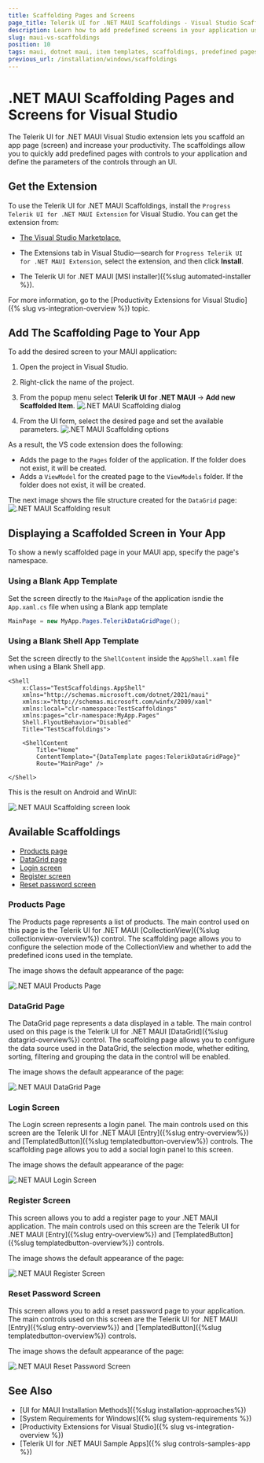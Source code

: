 ```yaml
---
title: Scaffolding Pages and Screens
page_title: Telerik UI for .NET MAUI Scaffoldings - Visual Studio Scaffoldings
description: Learn how to add predefined screens in your application using via Telerik .NET MAUI Visual Studio Scaffoldings.
slug: maui-vs-scaffoldings
position: 10
tags: maui, dotnet maui, item templates, scaffoldings, predefined pages, screens, visual studio
previous_url: /installation/windows/scaffoldings
---
```


# .NET MAUI Scaffolding Pages and Screens for Visual Studio

The Telerik UI for .NET MAUI Visual Studio extension lets you scaffold an app page (screen) and increase your productivity. The scaffoldings allow you to quickly add predefined pages with controls to your application and define the parameters of the controls through an UI.

## Get the Extension

To use the Telerik UI for .NET MAUI Scaffoldings, install the `Progress Telerik UI for .NET MAUI Extension` for Visual Studio. You can get the extension from:

* <a href="https://marketplace.visualstudio.com/items?itemName=TelerikInc.ProgressTelerikMAUIExtensions" target="_blank">The Visual Studio Marketplace.</a>

* The Extensions tab in Visual Studio&mdash;search for `Progress Telerik UI for .NET MAUI Extension`, select the extension, and then click **Install**.

* The Telerik UI for .NET MAUI [MSI installer]({%slug automated-installer %}). 

For more information, go to the [Productivity Extensions for Visual Studio]({% slug vs-integration-overview %}) topic.

## Add The Scaffolding Page to Your App

To add the desired screen to your MAUI application:

1. Open the project in Visual Studio.
1. Right-click the name of the project.
1. From the popup menu select **Telerik UI for .NET MAUI** -> **Add new Scaffolded Item**.
![.NET MAUI Scaffolding dialog](images/scaffolding-vs-dialog.png)

1. From the UI form, select the desired page and set the available parameters.
![.NET MAUI Scaffolding options](images/scaffolding-vs-options.png)

As a result, the VS code extension does the following:
* Adds the page to the `Pages` folder of the application. If the folder does not exist, it will be created. 
* Adds a `ViewModel` for the created page to the `ViewModels` folder. If the folder does not exist, it will be created.

The next image shows the file structure created for the `DataGrid` page:
![.NET MAUI Scaffolding result](images/scaffolding-vs-result.png)

## Displaying a Scaffolded Screen in Your App

To show a newly scaffolded page in your MAUI app, specify the page's namespace.

### Using a Blank App Template

Set the screen directly to the `MainPage` of the application isndie the `App.xaml.cs` file when using a Blank app template 

```C#
MainPage = new MyApp.Pages.TelerikDataGridPage();
```

### Using a Blank Shell App Template

Set the screen directly to the `ShellContent` inside the `AppShell.xaml` file when using a Blank Shell app.

```XAML
<Shell
    x:Class="TestScaffoldings.AppShell"
    xmlns="http://schemas.microsoft.com/dotnet/2021/maui"
    xmlns:x="http://schemas.microsoft.com/winfx/2009/xaml"
    xmlns:local="clr-namespace:TestScaffoldings"
    xmlns:pages="clr-namespace:MyApp.Pages"
    Shell.FlyoutBehavior="Disabled"
    Title="TestScaffoldings">

    <ShellContent
        Title="Home"
        ContentTemplate="{DataTemplate pages:TelerikDataGridPage}"
        Route="MainPage" />

</Shell>
```

This is the result on Android and WinUI:

![.NET MAUI Scaffolding screen look](../images/datagrid_page.png)

## Available Scaffoldings

* [Products page](#products-page)
* [DataGrid page](#datagrid-page)
* [Login screen](#login-screen)
* [Register screen](#register-screen)
* [Reset password screen](#reset-password-screen)

### Products Page

The Products page represents a list of products. The main control used on this page is the Telerik UI for .NET MAUI [CollectionView]({%slug collectionview-overview%}) control. The scaffolding page allows you to configure the selection mode of the CollectionView and whether to add the predefined icons used in the template.

The image shows the default appearance of the page:

![.NET MAUI Products Page](../images/products_page.png)

### DataGrid Page

The DataGrid page represents a data displayed in a table. The main control used on this page is the Telerik UI for .NET MAUI [DataGrid]({%slug datagrid-overview%}) control. The scaffolding page allows you to configure the data source used in the DataGrid, the selection mode, whether editing, sorting, filtering and grouping the data in the control will be enabled.

The image shows the default appearance of the page:

![.NET MAUI DataGrid Page](../images/datagrid_page.png)

### Login Screen

The Login screen represents a login panel. The main controls used on this screen are the Telerik UI for .NET MAUI [Entry]({%slug entry-overview%}) and [TemplatedButton]({%slug templatedbutton-overview%}) controls. The scaffolding page allows you to add a social login panel to this screen.

The image shows the default appearance of the page:

![.NET MAUI Login Screen](../images/login_screen.png)

### Register Screen

This screen allows you to add a register page to your .NET MAUI application. The main controls used on this screen are the Telerik UI for .NET MAUI [Entry]({%slug entry-overview%}) and [TemplatedButton]({%slug templatedbutton-overview%}) controls.

The image shows the default appearance of the page:

![.NET MAUI Register Screen](../images/register_screen.png)

### Reset Password Screen

This screen allows you to add a reset password page to your application. The main controls used on this screen are the Telerik UI for .NET MAUI [Entry]({%slug entry-overview%}) and [TemplatedButton]({%slug templatedbutton-overview%}) controls.

The image shows the default appearance of the page:

![.NET MAUI Reset Password Screen](../images/reset_screen.png)

## See Also

* [UI for MAUI Installation Methods]({%slug installation-approaches%})
* [System Requirements for Windows]({% slug system-requirements %})
* [Productivity Extensions for Visual Studio]({% slug vs-integration-overview %})
* [Telerik UI for .NET MAUI Sample Apps]({% slug controls-samples-app %})